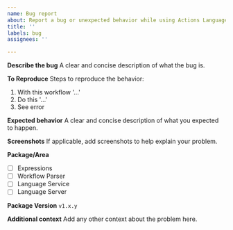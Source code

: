 ```yaml
---
name: Bug report
about: Report a bug or unexpected behavior while using Actions Language Services
title: ''
labels: bug
assignees: ''

---
```


**Describe the bug**
A clear and concise description of what the bug is.

**To Reproduce**
Steps to reproduce the behavior:
1. With this workflow '...'
2. Do this '...'
3. See error

**Expected behavior**
A clear and concise description of what you expected to happen.

**Screenshots**
If applicable, add screenshots to help explain your problem.

**Package/Area**
- [ ] Expressions
- [ ] Workflow Parser
- [ ] Language Service
- [ ] Language Server

**Package Version**
`v1.x.y`

**Additional context**
Add any other context about the problem here.
